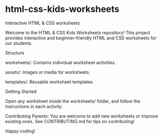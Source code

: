 # html-css-kids-worksheets
Interactive HTML &amp; CSS worksheets 

Welcome to the HTML & CSS Kids Worksheets repository!
This project provides interactive and beginner-friendly HTML and CSS worksheets for our students.

Structure

worksheets/: Contains individual worksheet activities.

assets/: Images or media for worksheets.

templates/: Reusable worksheet templates.

Getting Started

Open any worksheet inside the worksheets/ folder, and follow the instructions in each activity.

Contributing
Parents: You are welcome to add new worksheets or improve existing ones.
See CONTRIBUTING.md for tips on contributing!

Happy coding!
